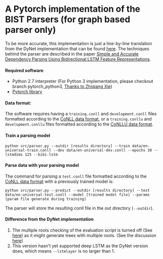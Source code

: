 # A Pytorch implementation of the BIST Parsers (for graph based parser only)
To be more accurate, this implementation is just a line-by-line translation from the DyNet implementation that can be found [here](https://github.com/elikip/bist-parser). The techniques behind the parser are described in the paper [Simple and Accurate Dependency Parsing Using Bidirectional LSTM Feature Representations](https://www.transacl.org/ojs/index.php/tacl/article/viewFile/885/198).

#### Required software

 * Python 2.7 interpreter (For Python 3 implementation, please checkout branch pytorch_python3, [Thanks to Zhiqiang Xie](https://github.com/xiezhq-hermann))
 * [Pytorch library](http://pytorch.org/)


#### Data format:
The software requires having a `training.conll` and `development.conll` files formatted according to the [CoNLL data format](http://ilk.uvt.nl/conll/#dataformat), or a `training.conllu` and `development.conllu` files formatted according to the [CoNLLU data format](http://universaldependencies.org/format.html).

#### Train a parsing model

    python src/parser.py --outdir [results directory] --train data/en-universal-train.conll --dev data/en-universal-dev.conll --epochs 30 --lstmdims 125 --bibi-lstm

#### Parse data with your parsing model

The command for parsing a `test.conll` file formatted according to the [CoNLL data format](http://ilk.uvt.nl/conll/#dataformat) with a previously trained model is:

    python src/parser.py --predict --outdir [results directory] --test data/en-universal-test.conll --model [trained model file] --params [param file generate during training]

The parser will store the resulting conll file in the out directory (`--outdir`).

#### Difference from the DyNet implementation

1. The multiple roots checking of the evaluation script is turned off (See [here](https://github.com/wddabc/bist-parser/blob/pytorch/bmstparser/src/utils/evaluation_script/conll17_ud_eval.py#L168-L172)) as it might generate trees with multiple roots. (See the discussion [here](https://github.com/elikip/bist-parser/issues/10)) 
2. This version hasn't yet supported deep LSTM as the DyNet version does, which means `--lstmlayer` is no larger than 1.
